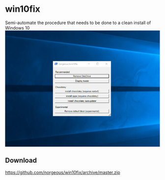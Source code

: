 # win10fix
Semi-automate the procedure that needs to be done to a clean install of Windows 10
![ScreenShot](preview.png)

## Download
https://github.com/norgeous/win10fix/archive/master.zip